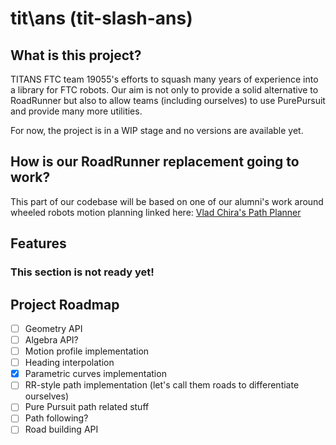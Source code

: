 # tit\ans (tit-slash-ans)

## What is this project?

TITANS FTC team 19055's efforts to squash many years of experience into a library for FTC robots. Our aim is not only to provide a solid alternative to RoadRunner but also to allow teams (including ourselves) to use PurePursuit and provide many more utilities.

For now, the project is in a WIP stage and no versions are available yet.

## How is our RoadRunner replacement going to work?

This part of our codebase will be based on one of our alumni's work around wheeled robots motion planning linked here: [Vlad Chira's Path Planner](https://github.com/VladChira/pypathplanner/tree/master)

## Features

### This section is not ready yet!

## Project Roadmap

- [ ] Geometry API
- [ ] Algebra API?
- [ ] Motion profile implementation
- [ ] Heading interpolation
- [x] Parametric curves implementation
- [ ] RR-style path implementation (let's call them roads to differentiate ourselves)
- [ ] Pure Pursuit path related stuff
- [ ] Path following?
- [ ] Road building API